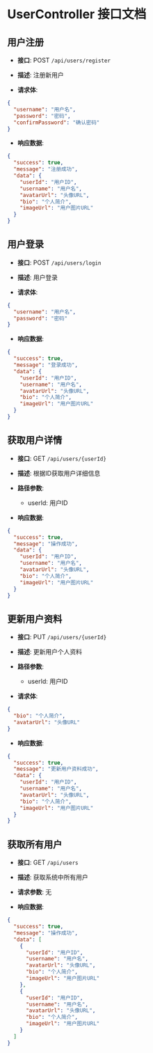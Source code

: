 # UserController 接口文档

## 用户注册

- **接口**: POST `/api/users/register`

- **描述**: 注册新用户

- **请求体**: 
```json
{
  "username": "用户名",
  "password": "密码",
  "confirmPassword": "确认密码"
}
```

- **响应数据**:  
```json
{
  "success": true,
  "message": "注册成功",
  "data": {
    "userId": "用户ID",
    "username": "用户名",
    "avatarUrl": "头像URL",
    "bio": "个人简介",
    "imageUrl": "用户图片URL"
  }
}
```

## 用户登录

- **接口**: POST `/api/users/login`

- **描述**: 用户登录

- **请求体**: 
```json
{
  "username": "用户名",
  "password": "密码"
}
```

- **响应数据**:  
```json
{
  "success": true,
  "message": "登录成功",
  "data": {
    "userId": "用户ID",
    "username": "用户名",
    "avatarUrl": "头像URL",
    "bio": "个人简介",
    "imageUrl": "用户图片URL"
  }
}
```

## 获取用户详情

- **接口**: GET `/api/users/{userId}`

- **描述**: 根据ID获取用户详细信息

- **路径参数**: 
  - userId: 用户ID

- **响应数据**:  
```json
{
  "success": true,
  "message": "操作成功",
  "data": {
    "userId": "用户ID",
    "username": "用户名",
    "avatarUrl": "头像URL",
    "bio": "个人简介",
    "imageUrl": "用户图片URL"
  }
}
```

## 更新用户资料

- **接口**: PUT `/api/users/{userId}`

- **描述**: 更新用户个人资料

- **路径参数**: 
  - userId: 用户ID

- **请求体**: 
```json
{
  "bio": "个人简介",
  "avatarUrl": "头像URL"
}
```

- **响应数据**:  
```json
{
  "success": true,
  "message": "更新用户资料成功",
  "data": {
    "userId": "用户ID",
    "username": "用户名",
    "avatarUrl": "头像URL",
    "bio": "个人简介",
    "imageUrl": "用户图片URL"
  }
}
```

## 获取所有用户

- **接口**: GET `/api/users`

- **描述**: 获取系统中所有用户

- **请求参数**: 无

- **响应数据**:  
```json
{
  "success": true,
  "message": "操作成功",
  "data": [
    {
      "userId": "用户ID",
      "username": "用户名",
      "avatarUrl": "头像URL",
      "bio": "个人简介",
      "imageUrl": "用户图片URL"
    },
    {
      "userId": "用户ID",
      "username": "用户名",
      "avatarUrl": "头像URL",
      "bio": "个人简介",
      "imageUrl": "用户图片URL"
    }
  ]
}
```
